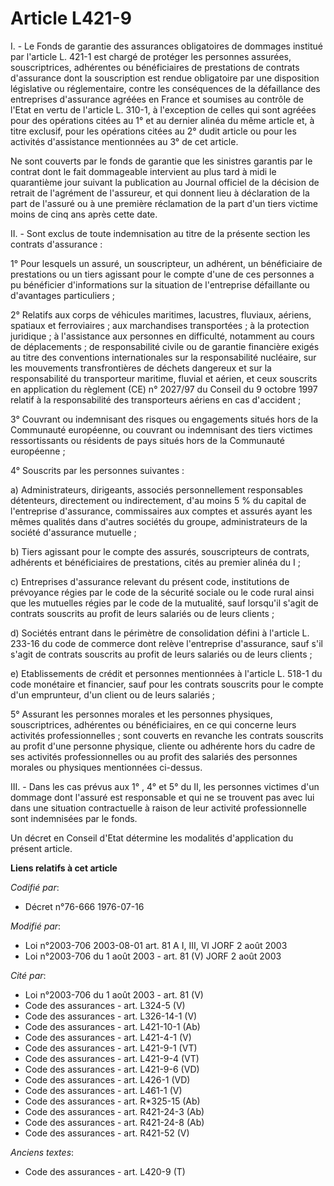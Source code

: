 # Article L421-9

I. - Le Fonds de garantie des assurances obligatoires de dommages institué par l'article L. 421-1 est chargé de protéger les
personnes assurées, souscriptrices, adhérentes ou bénéficiaires de prestations de contrats d'assurance dont la souscription
est rendue obligatoire par une disposition législative ou réglementaire, contre les conséquences de la défaillance des
entreprises d'assurance agréées en France et soumises au contrôle de l'Etat en vertu de l'article L. 310-1, à l'exception de
celles qui sont agréées pour des opérations citées au 1° et au dernier alinéa du même article et, à titre exclusif, pour les
opérations citées au 2° dudit article ou pour les activités d'assistance mentionnées au 3° de cet article.

Ne sont couverts par le fonds de garantie que les sinistres garantis par le contrat dont le fait dommageable intervient au
plus tard à midi le quarantième jour suivant la publication au Journal officiel de la décision de retrait de l'agrément de
l'assureur, et qui donnent lieu à déclaration de la part de l'assuré ou à une première réclamation de la part d'un tiers
victime moins de cinq ans après cette date.

II. - Sont exclus de toute indemnisation au titre de la présente section les contrats d'assurance :

1° Pour lesquels un assuré, un souscripteur, un adhérent, un bénéficiaire de prestations ou un tiers agissant pour le compte
d'une de ces personnes a pu bénéficier d'informations sur la situation de l'entreprise défaillante ou d'avantages
particuliers ;

2° Relatifs aux corps de véhicules maritimes, lacustres, fluviaux, aériens, spatiaux et ferroviaires ; aux marchandises
transportées ; à la protection juridique ; à l'assistance aux personnes en difficulté, notamment au cours de déplacements ;
de responsabilité civile ou de garantie financière exigés au titre des conventions internationales sur la responsabilité
nucléaire, sur les mouvements transfrontières de déchets dangereux et sur la responsabilité du transporteur maritime, fluvial
et aérien, et ceux souscrits en application du règlement (CE) n° 2027/97 du Conseil du 9 octobre 1997 relatif à la
responsabilité des transporteurs aériens en cas d'accident ;

3° Couvrant ou indemnisant des risques ou engagements situés hors de la Communauté européenne, ou couvrant ou indemnisant des
tiers victimes ressortissants ou résidents de pays situés hors de la Communauté européenne ;

4° Souscrits par les personnes suivantes :

a) Administrateurs, dirigeants, associés personnellement responsables détenteurs, directement ou indirectement, d'au moins 5
% du capital de l'entreprise d'assurance, commissaires aux comptes et assurés ayant les mêmes qualités dans d'autres sociétés
du groupe, administrateurs de la société d'assurance mutuelle ;

b) Tiers agissant pour le compte des assurés, souscripteurs de contrats, adhérents et bénéficiaires de prestations, cités au
premier alinéa du I ;

c) Entreprises d'assurance relevant du présent code, institutions de prévoyance régies par le code de la sécurité sociale ou
le code rural ainsi que les mutuelles régies par le code de la mutualité, sauf lorsqu'il s'agit de contrats souscrits au
profit de leurs salariés ou de leurs clients ;

d) Sociétés entrant dans le périmètre de consolidation défini à l'article L. 233-16 du code de commerce dont relève
l'entreprise d'assurance, sauf s'il s'agit de contrats souscrits au profit de leurs salariés ou de leurs clients ;

e) Etablissements de crédit et personnes mentionnées à l'article L. 518-1 du code monétaire et financier, sauf pour les
contrats souscrits pour le compte d'un emprunteur, d'un client ou de leurs salariés ;

5° Assurant les personnes morales et les personnes physiques, souscriptrices, adhérentes ou bénéficiaires, en ce qui concerne
leurs activités professionnelles ; sont couverts en revanche les contrats souscrits au profit d'une personne physique,
cliente ou adhérente hors du cadre de ses activités professionnelles ou au profit des salariés des personnes morales ou
physiques mentionnées ci-dessus.

III. - Dans les cas prévus aux 1° , 4° et 5° du II, les personnes victimes d'un dommage dont l'assuré est responsable et qui
ne se trouvent pas avec lui dans une situation contractuelle à raison de leur activité professionnelle sont indemnisées par
le fonds.

Un décret en Conseil d'Etat détermine les modalités d'application du présent article.

**Liens relatifs à cet article**

_Codifié par_:

  - Décret n°76-666 1976-07-16

_Modifié par_:

  - Loi n°2003-706 2003-08-01 art. 81 A I, III, VI JORF 2 août 2003
  - Loi n°2003-706 du 1 août 2003 - art. 81 (V) JORF 2 août 2003

_Cité par_:

  - Loi n°2003-706 du 1 août 2003 - art. 81 (V)
  - Code des assurances - art. L324-5 (V)
  - Code des assurances - art. L326-14-1 (V)
  - Code des assurances - art. L421-10-1 (Ab)
  - Code des assurances - art. L421-4-1 (V)
  - Code des assurances - art. L421-9-1 (VT)
  - Code des assurances - art. L421-9-4 (VT)
  - Code des assurances - art. L421-9-6 (VD)
  - Code des assurances - art. L426-1 (VD)
  - Code des assurances - art. L461-1 (V)
  - Code des assurances - art. R*325-15 (Ab)
  - Code des assurances - art. R421-24-3 (Ab)
  - Code des assurances - art. R421-24-8 (Ab)
  - Code des assurances - art. R421-52 (V)

_Anciens textes_:

  - Code des assurances - art. L420-9 (T)
